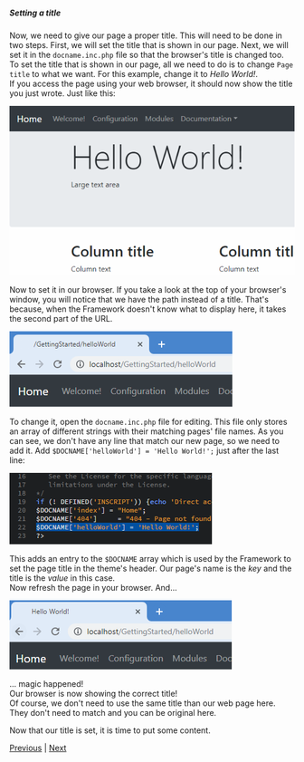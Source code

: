 ##### Setting a title
Now, we need to give our page a proper title. This will need to be done in two steps. First, we will set the title that is shown in our page. Next, we will set it in the `docname.inc.php` file so that the browser's title is changed too.<br/>
To set the title that is shown in our page, all we need to do is to change `Page title` to what we want. For this example, change it to *Hello World!*.<br/>
If you access the page using your web browser, it should now show the title you just wrote. Just like this:<br/>

![gettingStarted-PageTitle.PNG](./images/gettingStarted-PageTitle.PNG)

Now to set it in our browser. If you take a look at the top of your browser's window, you will notice that we have the path instead of a title. That's because, when the Framework doesn't know what to display here, it takes the second part of the URL.<br/>

![gettingStarted-BrowserTitle1.PNG](./images/gettingStarted-BrowserTitle1.PNG)

To change it, open the `docname.inc.php` file for editing. This file only stores an array of different strings with their matching pages' file names. As you can see, we don't have any line that match our new page, so we need to add it. Add `$DOCNAME['helloWorld'] = 'Hello World!';` just after the last line:<br/>

![gettingStarted-SettingBrowserTitle.PNG](./images/gettingStarted-SettingBrowserTitle.PNG)

This adds an entry to the `$DOCNAME` array which is used by the Framework to set the page title in the theme's header. Our page's name is the *key* and the title is the *value* in this case.<br/>
Now refresh the page in your browser. And... <br/>

![gettingStarted-BrowserTitle2.PNG](./images/gettingStarted-BrowserTitle2.PNG)

... magic happened!<br/>
Our browser is now showing the correct title!<br/>
Of course, we don't need to use the same title than our web page here. They don't need to match and you can be original here.

Now that our title is set, it is time to put some content.

[Previous](./Page02-TheScript) | [Next](./Page04-AddingSomeContent)